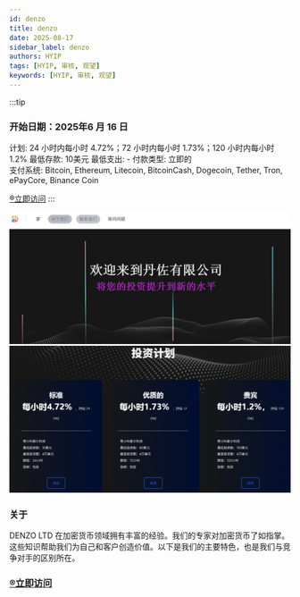 ```yaml
---
id: denzo
title: denzo
date: 2025-08-17
sidebar_label: denzo
authors: HYIP
tags: [HYIP, 审核, 观望]
keywords: [HYIP, 审核, 观望]
---
```


:::tip

### 开始日期：2025年6 月 16 日
计划: 24 小时内每小时 4.72%；72 小时内每小时 1.73%；120 小时内每小时 1.2%
最低存款: 10美元 
最低支出: -
付款类型: 立即的   
支付系统: Bitcoin, Ethereum, Litecoin, BitcoinCash, Dogecoin, Tether, Tron, ePayCore, Binance Coin

[®️立即访问](https://denzo.online/?ref=pyuerv98ihx8kuw)
:::

![denzo01](denzo.assets/image-denzo01.png)
![denzo02](denzo.assets/image-denzo02.png)

### 关于
DENZO LTD 在加密货币领域拥有丰富的经验。我们的专家对加密货币了如指掌。这些知识帮助我们为自己和客户创造价值。以下是我们的主要特色，也是我们与竞争对手的区别所在。


### [®️立即访问](https://denzo.online/?ref=pyuerv98ihx8kuw)


